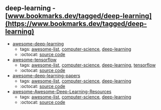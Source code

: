 deep-learning - [www.bookmarks.dev/tagged/deep-learning](https://www.bookmarks.dev/tagged/deep-learning)
---
* [awesome-deep-learning](https://github.com/ChristosChristofidis/awesome-deep-learning#readme)
    * tags: [awesome-list](../tagged/awesome-list.md), [computer-science](../tagged/computer-science.md), [deep-learning](../tagged/deep-learning.md)
    * :octocat: [source code](https://github.com/ChristosChristofidis/awesome-deep-learning#readme)
* [awesome-tensorflow](https://github.com/jtoy/awesome-tensorflow#readme)
    * tags: [awesome-list](../tagged/awesome-list.md), [computer-science](../tagged/computer-science.md), [deep-learning](../tagged/deep-learning.md), [tensorflow](../tagged/tensorflow.md)
    * :octocat: [source code](https://github.com/jtoy/awesome-tensorflow#readme)
* [awesome-deep-learning-papers](https://github.com/terryum/awesome-deep-learning-papers#readme)
    * tags: [awesome-list](../tagged/awesome-list.md), [computer-science](../tagged/computer-science.md), [deep-learning](../tagged/deep-learning.md)
    * :octocat: [source code](https://github.com/terryum/awesome-deep-learning-papers#readme)
* [awesome-Awesome-Deep-Learning-Resources](https://github.com/guillaume-chevalier/awesome-deep-learning-resources#readme)
    * tags: [awesome-list](../tagged/awesome-list.md), [computer-science](../tagged/computer-science.md), [deep-learning](../tagged/deep-learning.md)
    * :octocat: [source code](https://github.com/guillaume-chevalier/awesome-deep-learning-resources#readme)
